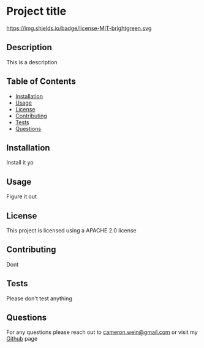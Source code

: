 # Project title
  https://img.shields.io/badge/license-MIT-brightgreen.svg
  ## Description

  This is a description


  ## Table of Contents

  * [Installation](#installation)
  * [Usage](#usage)
  * [License](#license)
  * [Contributing](#contributing)
  * [Tests](#tests)
  * [Questions](#questions)
  
  
  ## Installation

  Install it yo


  ## Usage

  Figure it out


  ## License

  This project is licensed using a APACHE 2.0 license


  ## Contributing

  Dont


  ## Tests

  Please don't test anything


  ## Questions

  For any questions please reach out to cameron.wein@gmail.com or visit my [Github](https//:github.com/cameronwein) page 




